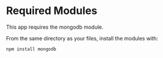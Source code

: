 # Required Modules

This app requires the mongodb module.

From the same directory as your files, install the modules with:

    npm install mongodb